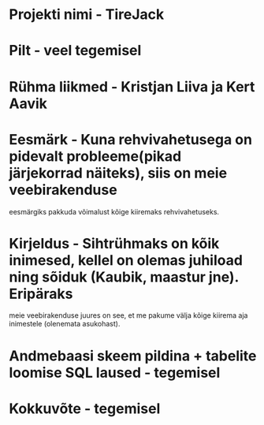 # Projekti nimi - TireJack
# Pilt - veel tegemisel
# Rühma liikmed - Kristjan Liiva ja Kert Aavik
# Eesmärk - Kuna rehvivahetusega on pidevalt probleeme(pikad järjekorrad näiteks), siis on meie veebirakenduse
eesmärgiks pakkuda võimalust kõige kiiremaks rehvivahetuseks.
# Kirjeldus - Sihtrühmaks on kõik inimesed, kellel on olemas juhiload ning sõiduk (Kaubik, maastur jne). Eripäraks
meie veebirakenduse juures on see, et me pakume välja kõige kiirema aja inimestele (olenemata asukohast).
# Andmebaasi skeem pildina + tabelite loomise SQL laused - tegemisel
# Kokkuvõte - tegemisel